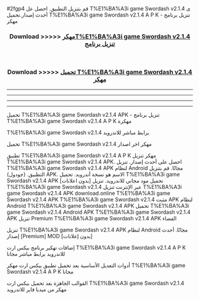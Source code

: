 #2fgp4 قم بتنزيل التطبيق. احصل عل T%E1%BA%A3i game Swordash v2.1.4 ى أحدث إصدار.تحميل T%E1%BA%A3i game Swordash v2.1.4 A P K - تنزيل برنامج مهكر



<div align="center">
<h3>Download >>>>> <a href="https://ar-sites.web.app/?ar= T%E1%BA%A3i game Swordash v2.1.4">مهكرT%E1%BA%A3i game Swordash v2.1.4 تنزيل برنامج</a></h3><br>

<h3>Download >>>>> <a href="https://ar-sites.web.app/?ar= T%E1%BA%A3i game Swordash v2.1.4">تحميل T%E1%BA%A3i game Swordash v2.1.4 مهكر</a></h3>
</div>


----------------------------------------------------------

----------------------------------------------------------

----------------------------------------------------------

----------------------------------------------------------


تحميل T%E1%BA%A3i game Swordash v2.1.4 APK - تنزيل برنامج T%E1%BA%A3i game Swordash v2.1.4 A P K مهكرة

T%E1%BA%A3i game Swordash v2.1.4 برابط مباشر للاندرويد

تحميل T%E1%BA%A3i game Swordash v2.1.4 مهكر اخر اصدار

تطبيق T%E1%BA%A3i game Swordash v2.1.4 A P K مهكر
تنزيل T%E1%BA%A3i game Swordash v2.1.4 APK. احصل على أحدث إصدار.
تنزيل T%E1%BA%A3i game Swordash v2.1.4 APK لنظام Android مجانًا.
قم بتنزيل التطبيق. {جودول} APK. الاسم هو نسخة أندرويد.
تحميل T%E1%BA%A3i game Swordash v2.1.4 APK [بدون اعلانات]
تحميل مود مجاني للاندرويد.
تنزيل T%E1%BA%A3i game Swordash v2.1.4 عبر الإنترنت
تنزيل T%E1%BA%A3i game Swordash v2.1.4 APK
download.online T%E1%BA%A3i game Swordash v2.1.4 APK
T%E1%BA%A3i game Swordash v2.1.4 مثبت APK لنظام Android
T%E1%BA%A3i game Swordash v2.1.4 APK
تحميل T%E1%BA%A3i game Swordash v2.1.4 Android APK
T%E1%BA%A3i game Swordash v2.1.4 APK تنزيل Premium
T%E1%BA%A3i game Swordash v2.1.4 APK الفضاء

تنزيل T%E1%BA%A3i game Swordash v2.1.4 APK لنظام Android مجانًا. أحدث إصدار [Premium] MOD [بدون إعلانات]

إضافات تهكير برنامج بيكس ارت T%E1%BA%A3i game Swordash v2.1.4 A P K للاندرويد برابط مباشر مجانا

أدوات التعديل الأساسية بعد تحميل تطبيق بيكس ارت مهكر T%E1%BA%A3i game Swordash v2.1.4 A P K مجانا

القوالب الجاهزة بعد تحميل بيكس ارت T%E1%BA%A3i game Swordash v2.1.4 مهكر من ميديا فاير للاندرويد



